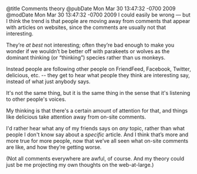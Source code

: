 @title Comments theory
@pubDate Mon Mar 30 13:47:32 -0700 2009
@modDate Mon Mar 30 13:47:32 -0700 2009
I could easily be wrong — but I think the trend is that people are moving away from comments that appear with articles on websites, since the comments are usually not that interesting.

They’re <em>at best</em> not interesting; often they’re bad enough to make you wonder if we wouldn’t be better off with parakeets or wolves as the dominant thinking (or “thinking”) species rather than us monkeys.

Instead people are following other people on FriendFeed, Facebook, Twitter, delicious, etc. -- they get to hear what people they think are interesting say, instead of what just anybody says.

It's not the same thing, but it is the same thing in the sense that it's listening to other people's voices.

My thinking is that there's a certain amount of attention for that, and things like delicious take attention away from on-site comments.

I'd rather hear what any of my friends says on <em>any</em> topic, rather than what people I don't know say about a <em>specific</em> article. And I think that’s more and more true for more people, now that we’ve all seen what on-site comments are like, and how they’re getting worse.

(Not all comments everywhere are awful, of course. And my theory could just be me projecting my own thoughts on the web-at-large.)
